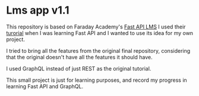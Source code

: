 # Lms app v1.1

This repository is based on Faraday Academy's [Fast API LMS](https://github.com/faraday-academy/fast-api-lms)
I used their [turorial](https://youtu.be/gQTRsZpR7Gw) when I was learning Fast API and I wanted to use its idea for my own project.

I tried to bring all the features from the original final repository, considering that the original doesn't have all the features it should have.

I used GraphQL instead of just REST as the original tutorial.

This small project is just for learning purposes, and record my progress in learning Fast API and GraphQL.
